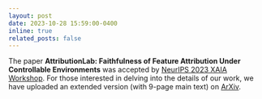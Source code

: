 ```yaml
---
layout: post
date: 2023-10-28 15:59:00-0400
inline: true
related_posts: false
---
```

The paper **AttributionLab: Faithfulness of Feature Attribution Under Controllable Environments** was accepted by 
[NeurIPS 2023 XAIA Workshop](https://xai-in-action.github.io). For those interested in 
delving into the details of our work, we have uploaded an extended version (with 9-page main text) on [ArXiv](https://arxiv.org/pdf/2310.06514.pdf).
